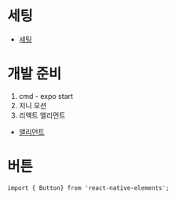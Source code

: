 # 세팅
* [세팅](https://github.com/ha-jae-geun/jaegeunha/blob/master/Setting/Expo/README.md)

# 개발 준비
1. cmd - expo start
2. 지니 모션
3. 리액트 엘리먼트
  * [앨리먼트](https://react-native-elements.github.io/react-native-elements/docs/avatar.html)

# 버튼
```react
import { Button} from 'react-native-elements';
```
